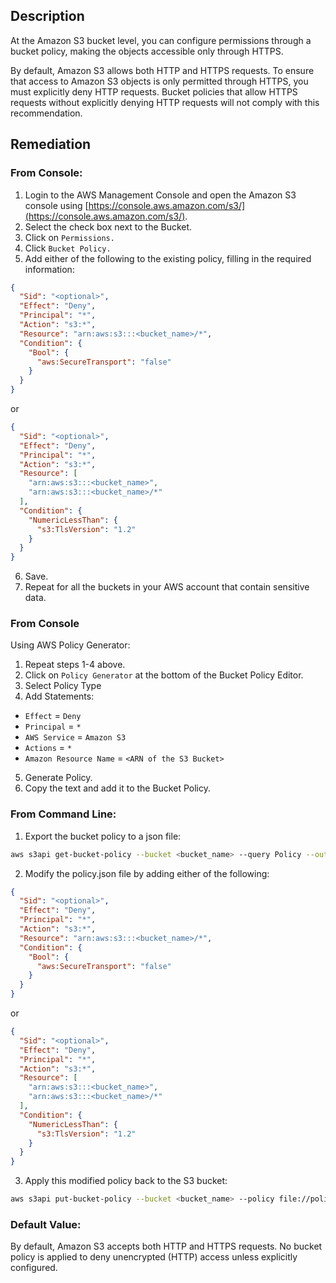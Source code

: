 ## Description

At the Amazon S3 bucket level, you can configure permissions through a bucket policy, making the objects accessible only through HTTPS.

By default, Amazon S3 allows both HTTP and HTTPS requests. To ensure that access to Amazon S3 objects is only permitted through HTTPS, you must explicitly deny HTTP requests. Bucket policies that allow HTTPS requests without explicitly denying HTTP requests will not comply with this recommendation.

## Remediation

### From Console:

1. Login to the AWS Management Console and open the Amazon S3 console using [https://console.aws.amazon.com/s3/](https://console.aws.amazon.com/s3/).
2. Select the check box next to the Bucket.
3. Click on `Permissions.`
4. Click `Bucket Policy.`
5. Add either of the following to the existing policy, filling in the required information:

```json
{
  "Sid": "<optional>",
  "Effect": "Deny",
  "Principal": "*",
  "Action": "s3:*",
  "Resource": "arn:aws:s3:::<bucket_name>/*",
  "Condition": {
    "Bool": {
      "aws:SecureTransport": "false"
    }
  }
}
```

or

```json
{
  "Sid": "<optional>",
  "Effect": "Deny",
  "Principal": "*",
  "Action": "s3:*",
  "Resource": [
    "arn:aws:s3:::<bucket_name>",
    "arn:aws:s3:::<bucket_name>/*"
  ],
  "Condition": {
    "NumericLessThan": {
      "s3:TlsVersion": "1.2"
    }
  }
}
```

6. Save.
7. Repeat for all the buckets in your AWS account that contain sensitive data.

### From Console

Using AWS Policy Generator:

1. Repeat steps 1-4 above.
2. Click on `Policy Generator` at the bottom of the Bucket Policy Editor.
3. Select Policy Type
4. Add Statements:
  - `Effect` = `Deny`
  - `Principal` = `*`
  - `AWS Service` = `Amazon S3`
  - `Actions` = `*`
  - `Amazon Resource Name` = `<ARN of the S3 Bucket>`
5. Generate Policy.
6. Copy the text and add it to the Bucket Policy.

### From Command Line:

1. Export the bucket policy to a json file:

```bash
aws s3api get-bucket-policy --bucket <bucket_name> --query Policy --output text > policy.json
```

2. Modify the policy.json file by adding either of the following:

```json
{
  "Sid": "<optional>",
  "Effect": "Deny",
  "Principal": "*",
  "Action": "s3:*",
  "Resource": "arn:aws:s3:::<bucket_name>/*",
  "Condition": {
    "Bool": {
      "aws:SecureTransport": "false"
    }
  }
}
```

or

```json
{
  "Sid": "<optional>",
  "Effect": "Deny",
  "Principal": "*",
  "Action": "s3:*",
  "Resource": [
    "arn:aws:s3:::<bucket_name>",
    "arn:aws:s3:::<bucket_name>/*"
  ],
  "Condition": {
    "NumericLessThan": {
      "s3:TlsVersion": "1.2"
    }
  }
}
```

3. Apply this modified policy back to the S3 bucket:

```bash
aws s3api put-bucket-policy --bucket <bucket_name> --policy file://policy.json
```

### Default Value:

By default, Amazon S3 accepts both HTTP and HTTPS requests. No bucket policy is applied to deny unencrypted (HTTP) access unless explicitly configured.